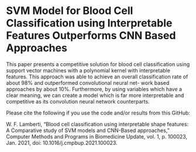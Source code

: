 # SVM Model for Blood Cell Classification using Interpretable Features Outperforms CNN Based Approaches
This paper presents a competitive solution for blood cell classification using support vector machines with a polynomial kernel with interpretable features. This approach was able to achieve an overall classification rate of about 98% and outperformed convolutional neural net- work based approaches by about 10%. Furthermore, by using variables which have a clear meaning, we can create a model which is far more interpretable and competitive as its convolution neural network counterparts.

Please cite the following if you use the code and/or results from this GitHub:

W. F. Lamberti, “Blood cell classification using interpretable shape features: A Comparative study of SVM models and CNN-Based approaches,” Computer Methods and Programs in Biomedicine Update, vol. 1, p. 100023, Jan. 2021, doi: 10.1016/j.cmpbup.2021.100023.

